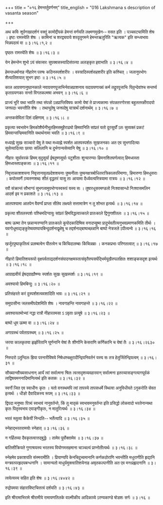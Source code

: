 +++
title = "०१६ हेमन्तर्तुवर्णनम्"
title_english = "016 Lakshmana s description of vasanta season"

+++


अथ कविः शूर्पणखादर्शनं वक्तुं कामोद्दीपकं हेमन्तं वर्णयति लक्ष्मणमुखेन--
वसत इति । पञ्चवट्यामिति शेषः । इष्टः रामस्येति शेषः । कामिनां च
शरद्व्यपाये शरदृतुगमने हेमन्तऋतुरिति "ऋत्यक" इति सन्ध्यभावः भिन्नपदत्वं
वा  ॥  ३।१६।१,२ ॥   

  

पृष्ठतः रामस्येति शेषः  ॥  ३।१६।३  ॥   

  

येन हेमन्तेन शुभो ऽयं संवत्सरः सुपक्वसस्यादिसंपत्त्या अलङ्कृत इवाभाति  ॥ 
३।१६।४  ॥   

  

हेमन्तधर्मानाह नीहारेण परुषः कठिनस्पर्शशरीरः । वस्त्रादिस्पर्शसहशरीर इति
कश्चित् । जलानुपभोगः शैत्यातिशयात् सुभग इष्टः  ॥  ३।१६।५  ॥   

  

काल आग्रयणानुष्ठानकाले नवाग्रयणपूजाभिर्नवान्नप्राशनाय यदाग्रयणाख्यं कर्म
तद्रूपपूजाभिः पितृ़न्देवांश्च सन्तर्प्य कृताग्रयणकाः सन्तो विगतकल्मषा
अभवन्  ॥  ३।१६।६  ॥   

  

प्राज्यं भूरि यथा भवति तथा संपन्नो ऽन्नप्राप्तिविषयः कामो येषां ते
प्राज्यकामाः संपन्नतरगोरसा बहुलतरक्षीरादयो जनपदाः भवन्तीति शेषः ।
तथाभूतेषु जनपदेषु यात्रार्थं दर्शनार्थम्  ॥  ३।१६।७  ॥   

  

अन्तकसेवितां दिशं दक्षिणाम्  ॥  ३।१६।८  ॥   

  

प्रकृत्या स्वभावेन हिमकोशैर्घनीभूतहिमसमूहैराढ्यो हिमवानिति सांप्रतं यतो
दूरसूर्यों ऽतः सुव्यक्तं प्रकटं हिमवान्सन्हिमवानिति यथार्थनामा भवति  ॥ 
३।१६।९  ॥   

  

मध्याह्ने सुखः सञ्चारो येषु ते यथा मध्याह्ने स्पर्शत आतपस्पर्शतः
सुखजनकाः अत एव सुभगादित्याः सुसेव्यादित्याः छायाः सलिलानि च
दुर्भगान्यसेव्यानि येषु  ॥  ३।१६।१०  ॥   

  

नीहारः सूर्यावरकं हिमम् मृदुसूर्या ईषदुष्णसूर्याः पटुशीताः शून्यारण्याः
हिमनाशितपर्णत्वात् हिमध्वस्ता हिमध्वस्तपङ्कजाः  ॥  ३।१६।११  ॥   

  

निवृत्ताकाशशयना निवृत्तानावृतप्रदेशशयनाः पुष्यनीताः
पुष्यनक्षत्रबोधितरात्रिकालपरिमाणाः, हिमारुणा हिमधूसराः । कपोतवर्णे
ऽप्यरुणशब्दः शीतं वृद्धतरं यासु ताः आयामा दैर्ध्यवत्यस्त्रियामा रात्रयः
 ॥  ३।१६।१२  ॥   

  

रवौ संक्रान्तं सौभाग्यं सुभगत्वमुपभोग्यस्वरूपं यस्य सः । तुषारधूसरमण्डलो
निःश्वासान्धो निःश्वासमलिन आदर्श इव न प्रकाशते  ॥  ३।१६।१३  ॥   

  

आतपश्यामा आतपेन वैवर्ण्यं प्राप्ता सीतेव लक्ष्यते सत्तामात्रेण न तु शोभत
इत्यर्थः  ॥  ३।१६।१४  ॥   

  

प्रकृत्या शीतलस्पर्शः पश्चिमदिग्वायुः सांप्रतं हिमविद्धत्वात्काले
प्रातःकाले द्विगुणशीतलः  ॥  ३।१६।१५  ॥   

  

बाष्प ऊष्मा तेन छन्नान्यरण्यानि प्रातःकाले कूपोदकादिष्विव वनादप्यूष्मा
प्रादुर्भवतीत्यनुभवप्रमाणकमिति तीर्थः ।
यवगोधूमाद्यङ्कुरेष्ववश्यायबिन्दुदर्शनाद्वृक्षेषु च
तद्दर्शनाद्बाष्पच्छन्नानि बाष्पो नेत्रजले ऽपीत्यन्ये  ॥  ३।१६।१६  ॥   

  

खर्जूरपुष्पाकृतित्वं प्रलम्बत्वेन पीतत्वेन च किंचिदालम्बाः किंचिन्नम्राः
। कनकप्रभाः परिणतत्वात्  ॥  ३।१६।१७  ॥   

  

नीहारो हिमातिशयरूपो
वृक्षपर्वताद्यदर्शनसंपादनक्षमस्तत्संवृतैरुपसर्पद्भिर्मयूखैरुपलक्षितः
शशाङ्कसदृश इत्यर्थः  ॥  ३।१६।१८  ॥   

  

आग्राह्यवीर्य ईषद्ग्राह्यौष्ण्यः स्पर्शतः सुखः सुखस्पर्शः  ॥  ३।१६।१९
 ॥   

  

अवश्यायो हिमबिन्दुः  ॥  ३।१६।२०  ॥   

  

प्रतिसंहरते करं दुस्पर्शशत्यवशादिति भावः  ॥  ३।१६।२१  ॥   

  

समुपासीना जलसमीपदेशमिति शेषः । नावगाहन्ति नावगाहन्ते  ॥  ३।१६।२२ ॥   

  

अवश्यायतमोभ्यां नद्धा रात्रौ नीहारतमसा ऽ ऽवृताः प्रत्यूषे  ॥  ३।१६।२३
 ॥   

  

बाष्पो धूम ऊष्मा वा  ॥  ३।१६।२४  ॥   

  

अगाग्रस्थं पर्वताग्रस्थम्  ॥  ३।१६।२५  ॥   

  

जरया कालकृतया झर्झरितानि घूर्णनानि येषां तैः शीर्णानि केसराणि कर्णिकानि
च येषां तैः  ॥  ३।१६।२६३०  ॥   

  

निरुदरो ऽतुन्दिलः ह्रिया परनारीविषये निषेधश्चक्षुरादीन्द्रियनिवर्तनं
यस्य सः तत्र हेतुर्जितेन्द्रियत्वम्  ॥  ३।१६।३१  ॥   

  

सौख्यान्सौख्यसाधनान् आर्यं त्वां सर्वात्मना श्रितः त्वत्सदृशव्यवहारवान्
सर्वात्मना इतरव्यासङ्गत्यागपूर्वकं त्वद्विषयमननादिमानित्यर्थ इति कतकः  ॥ 
३।१६।३२  ॥   

  

स्वर्गो जित एव स्वाधीनः कृतः । यतो वनस्थमपि त्वां तापस्ये तापसधर्मे
स्थित्वा अनुविधीयते ऽनुकरोति सेवत इत्यर्थः । धीङो दैवादिकस्य रूपम्  ॥ 
३।१६।३३ ॥   

  

द्विपदा मनुष्याः पित्र्यं स्वभावं नानुवर्तन्ते, किं तु मातृकं
स्वभावमनुवर्तन्त इति प्रसिद्धो लोकवादो भरतेनान्यथा कृतः पितृस्वभाव
एवाङ्गीकृतः, न मातुरित्यर्थः  ॥  ३।१६।३४  ॥   

  

भरतं स्तुत्वा कैकेयीं निन्दति-- भर्तेत्यादि  ॥  ३।१६।३५  ॥   

  

स्नेहाद्भरतरामयोः स्नेहात्  ॥  ३।१६।३६  ॥   

  

न गर्हितव्या दैवकृतत्वात्तद्बुद्धेः । तामेव पूर्वोक्तामेव  ॥  ३।१६।३७
 ॥   

  

बालिशीक्रियते गुणाश्रयस्य भरतस्य वियोगमसहमाना चाञ्चल्यं
प्राप्नोतीत्यर्थः  ॥  ३।१६।३८  ॥   

  

स्नेहमेव प्रकाशयति संस्मरामीति । प्रियाण्यपि केनचिदुच्यमानानि
कर्णकठोराणि भवन्तीति मधुराणीति हृद्यानि मन्त्रवत्परहृदयबन्धनानि ।
सामान्यतो माधुर्यमुक्त्वातिशयेनाह अमृतकल्पानीति अत एव मनःप्रह्लादनानि  ॥ 
३।१६।३९  ॥   

  

त्वयेत्यस्य सहित इति शेषः  ॥  ३।१६।४०४२  ॥   

  

रुद्रोपमया संहाराविष्टचित्तत्वं दर्शयति  ॥  ३।१६।४३  ॥   

  

इति श्रीरामाभिरामे श्रीरामीये रामायणतिलके वाल्मीकीय आदिकाव्ये
ऽरण्यकाण्डे षोडशः सर्गः  ॥  ३।१६  ॥   

  

  


